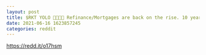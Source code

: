 ```yaml
--- 
layout: post 
title: $RKT YOLO 🙌🏼💎🚀 Refinance/Mortgages are back on the rise. 10 year yield moving lower. RKT Homes going to crush Zillow. RKT Auto’s revenue growing triple digits💯 We just need J-Dog Powell to sign off this afternoon and we are moon bound 🌝 
date: 2021-06-16 1623857245 
categories: reddit 
--- 
```

https://redd.it/o17hsm